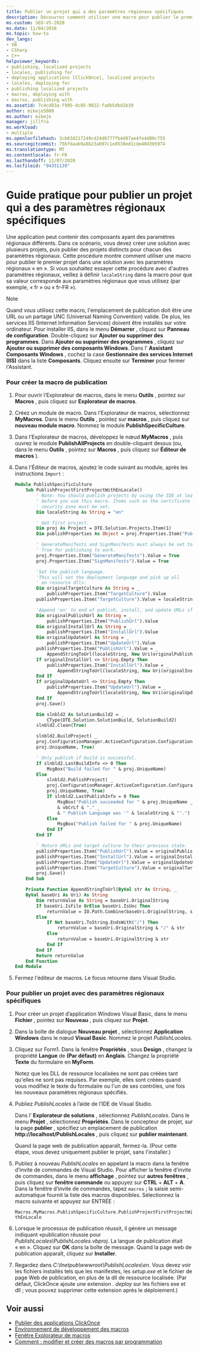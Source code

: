 ```yaml
---
title: Publier un projet qui a des paramètres régionaux spécifiques
description: Découvrez comment utiliser une macro pour publier le premier projet d’une solution qui contient des projets pour plusieurs paramètres régionaux différents.
ms.custom: SEO-VS-2020
ms.date: 11/04/2016
ms.topic: how-to
dev_langs:
- VB
- CSharp
- C++
helpviewer_keywords:
- publishing, localized projects
- locales, publishing for
- deploying applications [ClickOnce], localized projects
- locales, deploying for
- publishing localized projects
- macros, deploying with
- macros, publishing with
ms.assetid: 7c4cd83a-f985-4c85-9022-fadb5dbd2b39
author: mikejo5000
ms.author: mikejo
manager: jillfra
ms.workload:
- multiple
ms.openlocfilehash: 3cb63d217249cd24d6777fb4d87ae4fe4d00c755
ms.sourcegitcommit: 75bfdaab9a8b23a097c1e8538ed1cde404305974
ms.translationtype: MT
ms.contentlocale: fr-FR
ms.lasthandoff: 11/07/2020
ms.locfileid: "94351139"
---
```

# <a name="how-to-publish-a-project-that-has-a-specific-locale"></a>Guide pratique pour publier un projet qui a des paramètres régionaux spécifiques
Une application peut contenir des composants ayant des paramètres régionaux différents. Dans ce scénario, vous devez créer une solution avec plusieurs projets, puis publier des projets distincts pour chacun des paramètres régionaux. Cette procédure montre comment utiliser une macro pour publier le premier projet dans une solution avec les paramètres régionaux « en ». Si vous souhaitez essayer cette procédure avec d'autres paramètres régionaux, veillez à définir `localeString` dans la macro pour que sa valeur corresponde aux paramètres régionaux que vous utilisez (par exemple, « fr » ou « fr-FR »).

> [!NOTE]
> Quand vous utilisez cette macro, l'emplacement de publication doit être une URL ou un partage UNC (Universal Naming Convention) valide. De plus, les services IIS (Internet Information Services) doivent être installés sur votre ordinateur. Pour installer IIS, dans le menu **Démarrer** , cliquez sur **Panneau de configuration**. Double-cliquez sur **Ajouter ou supprimer des programmes**. Dans **Ajouter ou supprimer des programmes** , cliquez sur **Ajouter ou supprimer des composants Windows**. Dans l’ **Assistant Composants Windows** , cochez la case **Gestionnaire des services Internet (IIS)** dans la liste **Composants**. Cliquez ensuite sur **Terminer** pour fermer l'Assistant.

### <a name="to-create-the-publishing-macro"></a>Pour créer la macro de publication

1. Pour ouvrir l’Explorateur de macros, dans le menu **Outils** , pointez sur **Macros** , puis cliquez sur **Explorateur de macros**.

2. Créez un module de macro. Dans l’Explorateur de macros, sélectionnez **MyMacros**. Dans le menu **Outils** , pointez sur **macros** , puis cliquez sur **nouveau module macro**. Nommez le module **PublishSpecificCulture**.

3. Dans l’Explorateur de macros, développez le nœud **MyMacros** , puis ouvrez le module **PublishAllProjects** en double-cliquant dessus (ou, dans le menu **Outils** , pointez sur **Macros** , puis cliquez sur **Éditeur de macros** ).

4. Dans l'Éditeur de macros, ajoutez le code suivant au module, après les instructions `Import` :

    ```vb
    Module PublishSpecificCulture
        Sub PublishProjectFirstProjectWithEnLocale()
            ' Note: You should publish projects by using the IDE at least once
            ' before you use this macro. Items such as the certificate and the
            ' security zone must be set.
            Dim localeString As String = "en"

            ' Get first project.
            Dim proj As Project = DTE.Solution.Projects.Item(1)
            Dim publishProperties As Object = proj.Properties.Item("Publish").Value

            ' GenerateManifests and SignManifests must always be set to
            ' True for publishing to work.
            proj.Properties.Item("GenerateManifests").Value = True
            proj.Properties.Item("SignManifests").Value = True

            'Set the publish language.
            'This will set the deployment language and pick up all
            ' en resource dlls:
            Dim originalTargetCulture As String = _
                publishProperties.Item("TargetCulture").Value
            publishProperties.Item("TargetCulture").Value = localeString

            'Append 'en' to end of publish, install, and update URLs if needed:
            Dim originalPublishUrl As String = _
                publishProperties.Item("PublishUrl").Value
            Dim originalInstallUrl As String = _
                publishProperties.Item("InstallUrl").Value
            Dim originalUpdateUrl As String = _
                publishProperties.Item("UpdateUrl").Value
            publishProperties.Item("PublishUrl").Value = _
                AppendStringToUrl(localeString, New Uri(originalPublishUrl))
            If originalInstallUrl <> String.Empty Then
                publishProperties.Item("InstallUrl").Value = _
                    AppendStringToUrl(localeString, New Uri(originalInstallUrl))
            End If
            If originalUpdateUrl <> String.Empty Then
                publishProperties.Item("UpdateUrl").Value = _
                    AppendStringToUrl(localeString, New Uri(originalUpdateUrl))
            End If
            proj.Save()

            Dim slnbld2 As SolutionBuild2 = _
                CType(DTE.Solution.SolutionBuild, SolutionBuild2)
            slnbld2.Clean(True)

            slnbld2.BuildProject( _
            proj.ConfigurationManager.ActiveConfiguration.ConfigurationName, _
            proj.UniqueName, True)

            ' Only publish if build is successful.
            If slnbld2.LastBuildInfo <> 0 Then
                MsgBox("Build failed for " & proj.UniqueName)
            Else
                slnbld2.PublishProject( _
                proj.ConfigurationManager.ActiveConfiguration.ConfigurationName, _
                proj.UniqueName, True)
                If slnbld2.LastPublishInfo = 0 Then
                    MsgBox("Publish succeeded for " & proj.UniqueName _
                    & vbCrLf & "." _
                    & " Publish Language was '" & localeString & "'.")
                Else
                    MsgBox("Publish failed for " & proj.UniqueName)
                End If
            End If

            ' Return URLs and target culture to their previous state.
            publishProperties.Item("PublishUrl").Value = originalPublishUrl
            publishProperties.Item("InstallUrl").Value = originalInstallUrl
            publishProperties.Item("UpdateUrl").Value = originalUpdateUrl
            publishProperties.Item("TargetCulture").Value = originalTargetCulture
            proj.Save()
        End Sub

        Private Function AppendStringToUrl(ByVal str As String, _
        ByVal baseUri As Uri) As String
            Dim returnValue As String = baseUri.OriginalString
            If baseUri.IsFile OrElse baseUri.IsUnc Then
                returnValue = IO.Path.Combine(baseUri.OriginalString, str)
            Else
                If Not baseUri.ToString.EndsWith("/") Then
                    returnValue = baseUri.OriginalString & "/" & str
                Else
                    returnValue = baseUri.OriginalString & str
                End If
            End If
            Return returnValue
        End Function
    End Module
    ```

5. Fermez l'éditeur de macros. Le focus retourne dans Visual Studio.

### <a name="to-publish-a-project-for-a-specific-locale"></a>Pour publier un projet avec des paramètres régionaux spécifiques

1. Pour créer un projet d’application Windows Visual Basic, dans le menu **Fichier** , pointez sur **Nouveau** , puis cliquez sur **Projet**.

2. Dans la boîte de dialogue **Nouveau projet** , sélectionnez **Application Windows** dans le nœud **Visual Basic**. Nommez le projet *PublishLocales*.

3. Cliquez sur Form1. Dans la fenêtre **Propriétés** , sous **Design** , changez la propriété **Langue** de **(Par défaut)** en **Anglais**. Changez la propriété **Texte** du formulaire en **MyForm**.

     Notez que les DLL de ressource localisées ne sont pas créées tant qu'elles ne sont pas requises. Par exemple, elles sont créées quand vous modifiez le texte du formulaire ou l'un de ses contrôles, une fois les nouveaux paramètres régionaux spécifiés.

4. Publiez *PublishLocales* à l’aide de l’IDE de Visual Studio.

     Dans l’ **Explorateur de solutions** , sélectionnez *PublishLocales*. Dans le menu **Projet** , sélectionnez **Propriétés**. Dans le concepteur de projet, sur la page **publier** , spécifiez un emplacement de publication **http://localhost/PublishLocales** , puis cliquez sur **publier maintenant**.

     Quand la page web de publication apparaît, fermez-la. (Pour cette étape, vous devez uniquement publier le projet, sans l'installer.)

5. Publiez à nouveau *PublishLocales* en appelant la macro dans la fenêtre d’invite de commandes de Visual Studio. Pour afficher la fenêtre d’invite de commandes, dans le menu **affichage** , pointez sur **autres fenêtres** , puis cliquez sur **fenêtre commande** ou appuyez sur **CTRL** + **ALT** + **A**. Dans la fenêtre d’invite de commandes, tapez `macros` ; la saisie semi-automatique fournit la liste des macros disponibles. Sélectionnez la macro suivante et appuyez sur ENTRÉE :

     `Macros.MyMacros.PublishSpecificCulture.PublishProjectFirstProjectWithEnLocale`

6. Lorsque le processus de publication réussit, il génère un message indiquant «publication réussie pour *PublishLocales\PublishLocales.vbproj*. La langue de publication était « en ». Cliquez sur **OK** dans la boîte de message. Quand la page web de publication apparaît, cliquez sur **Installer**.

7. Regardez dans *C:\Inetpub\wwwroot\PublishLocales\en*. Vous devez voir les fichiers installés tels que les manifestes, les *setup.exe* et le fichier de page Web de publication, en plus de la dll de ressource localisée. (Par défaut, ClickOnce ajoute une extension *. deploy* sur les fichiers exe et dll ; vous pouvez supprimer cette extension après le déploiement.)

## <a name="see-also"></a>Voir aussi
- [Publier des applications ClickOnce](../deployment/publishing-clickonce-applications.md)
- [Environnement de développement des macros](/previous-versions/visualstudio/visual-studio-2010/fb30sxt3(v=vs.100))
- [Fenêtre Explorateur de macros](/previous-versions/visualstudio/visual-studio-2010/wwkx67sw(v=vs.100))
- [Comment : modifier et créer des macros par programmation](/previous-versions/visualstudio/visual-studio-2010/k91y6132(v=vs.100))